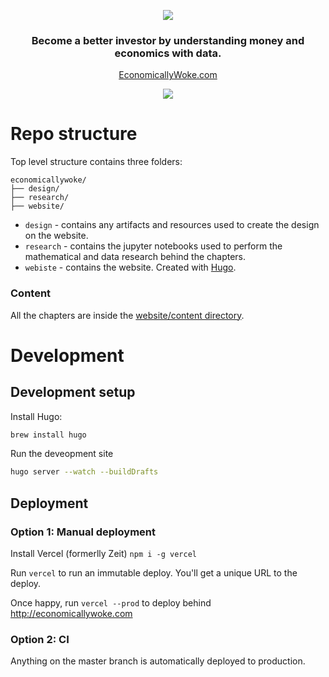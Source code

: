<p align="center"><img src="https://economicallywoke.com/img/logo-wide.svg" /></p>

<h3 align="center">Become a better investor by understanding money and economics with data.</h3>

<p align="center"><a href="http://econoimcallywoke.com">EconomicallyWoke.com</a></p>

<p align="center"><img src="https://economicallywoke.com/img/site-preview.gif" /></p>

# Repo structure

Top level structure contains three folders:
```
economicallywoke/
├── design/
├── research/
├── website/
```

* `design` - contains any artifacts and resources used to create the design on the website. 
* `research` - contains the jupyter notebooks used to perform the mathematical and data research behind the chapters.
* `webiste` - contains the website. Created with [Hugo](https://gohugo.io/).

### Content
All the chapters are inside the [website/content directory](https://github.com/robolyst/economicallywoke/tree/master/website/content).

# Development
## Development setup

Install Hugo:
```bash
brew install hugo
```
Run the deveopment site
```bash
hugo server --watch --buildDrafts
```

## Deployment

### Option 1: Manual deployment

Install Vercel (formerlly Zeit) `npm i -g vercel`

Run `vercel` to run an immutable deploy. You'll get a unique URL to the deploy.

Once happy, run `vercel --prod` to deploy behind http://economicallywoke.com

### Option 2: CI

Anything on the master branch is automatically deployed to production.